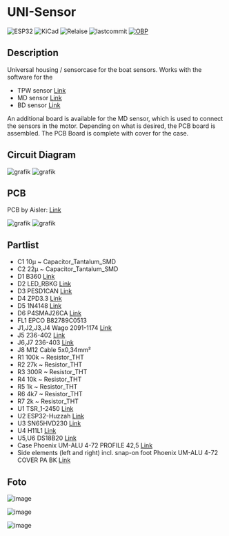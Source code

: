 # UNI-Sensor

![ESP32](https://img.shields.io/badge/ESP32-grey?logo=Espressif)
![KiCad](https://img.shields.io/badge/KiCad-darkblue?logo=KiCad)
![Relaise](https://img.shields.io/github/release-date/gerryvel/NMEA2000_TPW?)
![lastcommit](https://img.shields.io/github/last-commit/gerryvel/NMEA2000_TPW)
[![OBP](https://img.shields.io/badge/Sailing_with-OpenBoatsProjects-blue)](https://open-boat-projects.org/de/)

## Description
Universal housing / sensorcase for the boat sensors. 
Works with the software for the
- TPW sensor [Link](https://github.com/gerryvel/NMEA2000_TPW)
- MD sensor [Link](https://github.com/gerryvel/Motordaten)
- BD sensor [Link](https://github.com/gerryvel/Bootsdaten)
  
An additional board is available for the MD sensor, which is used to connect the sensors in the motor.
Depending on what is desired, the PCB board is assembled.
The PCB Board is complete with cover for the case.

## Circuit Diagram

![grafik](https://github.com/user-attachments/assets/197839f6-88d9-449e-bad3-d18180a2e885)
![grafik](https://github.com/user-attachments/assets/645a043e-5bcb-4a8e-890a-a823505a91c1)

## PCB

PCB by Aisler: [Link](https://aisler.net/p/CPIILIWO)

![grafik](https://github.com/user-attachments/assets/7bb6befc-19a4-45d0-953a-8713d343baaf)
![grafik](https://github.com/user-attachments/assets/ddced970-ff48-4024-8d60-0360f3428a74)

## Partlist

- C1	10µ	~	Capacitor_Tantalum_SMD
- C2	22µ	~	Capacitor_Tantalum_SMD
- D1	B360	[Link](http://www.jameco.com/Jameco/Products/ProdDS/1538777.pdf)	
- D2	LED_RBKG	[Link](https://cdn-reichelt.de/documents/datenblatt/A500/L-154A4SURKQBDZGW_ENG_TDS.pdf)	
- D3	PESD1CAN	[Link](https://www.tme.eu/Document/67dd2a1e5cb9d65d3ec5e3eca686ae13/PESD1CAN.pdf)	
- D4	ZPD3.3	[Link](http://diotec.com/tl_files/diotec/files/pdf/datasheets/zpd1)	
- D5	1N4148	[Link](https://assets.nexperia.com/documents/data-sheet/1N4148_1N4448.pdf)
- D6	P4SMAJ26CA	[Link](https://www.tme.eu/Document/1eef058bc29c4135e52f8ab997b46c91/p4smaj65.pdf)
- FL1	EPCO B82789C0513	
- J1,J2,J3,J4	Wago 2091-1174	[Link](https://www.wago.com/de/steckverbinder/1-leiter-tht-federleiste-gerade/p/2091-1174)
- J5	236-402	[Link](https://www.wago.com/236-402)
- J6,J7	236-403	[Link](https://www.wago.com/236-403)
- J8	M12 Cable 5x0,34mm²	
- R1	100k	~	Resistor_THT
- R2	27k	~	Resistor_THT
- R3	300R	~	Resistor_THT
- R4	10k	~	Resistor_THT
- R5	1k	~	Resistor_THT
- R6	4k7	~	Resistor_THT
- R7	2k	~	Resistor_THT
- U1	TSR_1-2450	[Link](http://www.tracopower.com/products/tsr1.pdf)	
- U2	ESP32-Huzzah	[Link](https://learn.adafruit.com/huzzah32-esp32-breakout-board/downloads)	
- U3	SN65HVD230	[Link](http://www.ti.com/lit/ds/symlink/sn65hvd230.pdf)	
- U4	H11L1	[Link](https://www.onsemi.com/pub/Collateral/H11L3M-D.PDF)
- U5,U6	DS18B20	[Link](http://datasheets.maximintegrated.com/en/ds/DS18B20.pdf)
- Case Phoenix UM-ALU 4-72 PROFILE 42,5 [Link](https://www.phoenixcontact.com/de-de/produkte/aufbaugehaeuseunterteil-um-alu-4-72-profile-425-2200917)
- Side elements (left and right) incl. snap-on foot Phoenix UM-ALU 4-72 COVER PA BK [Link](https://www.phoenixcontact.com/de-de/produkte/aufbaugehaeuse-seitenteil-um-alu-4-72-cover-pa-bk-2200934) 

## Foto

![image](https://github.com/user-attachments/assets/acca51ec-5697-454b-a93a-6d111932ee75)

![image](https://github.com/user-attachments/assets/b70798c0-e3a4-4893-b07d-f2c90de33de3)

![image](https://github.com/user-attachments/assets/4decf622-997f-4fb9-91bb-c0869aa0ace2)



